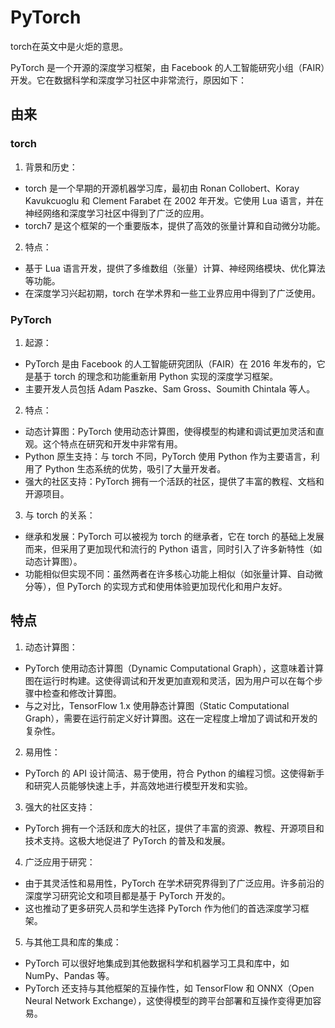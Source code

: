 # PyTorch

torch在英文中是火炬的意思。

PyTorch 是一个开源的深度学习框架，由 Facebook 的人工智能研究小组（FAIR）开发。它在数据科学和深度学习社区中非常流行，原因如下：

## 由来

### torch

1. 背景和历史：

-   torch 是一个早期的开源机器学习库，最初由 Ronan Collobert、Koray Kavukcuoglu 和 Clement Farabet 在 2002 年开发。它使用 Lua 语言，并在神经网络和深度学习社区中得到了广泛的应用。
-   torch7 是这个框架的一个重要版本，提供了高效的张量计算和自动微分功能。

2. 特点：

-   基于 Lua 语言开发，提供了多维数组（张量）计算、神经网络模块、优化算法等功能。
-   在深度学习兴起初期，torch 在学术界和一些工业界应用中得到了广泛使用。

### PyTorch

1. 起源：

-   PyTorch 是由 Facebook 的人工智能研究团队（FAIR）在 2016 年发布的，它是基于 torch 的理念和功能重新用 Python 实现的深度学习框架。
-   主要开发人员包括 Adam Paszke、Sam Gross、Soumith Chintala 等人。

2. 特点：

-   动态计算图：PyTorch 使用动态计算图，使得模型的构建和调试更加灵活和直观。这个特点在研究和开发中非常有用。
-   Python 原生支持：与 torch 不同，PyTorch 使用 Python 作为主要语言，利用了 Python 生态系统的优势，吸引了大量开发者。
-   强大的社区支持：PyTorch 拥有一个活跃的社区，提供了丰富的教程、文档和开源项目。

3. 与 torch 的关系：

-   继承和发展：PyTorch 可以被视为 torch 的继承者，它在 torch 的基础上发展而来，但采用了更加现代和流行的 Python 语言，同时引入了许多新特性（如动态计算图）。
-   功能相似但实现不同：虽然两者在许多核心功能上相似（如张量计算、自动微分等），但 PyTorch 的实现方式和使用体验更加现代化和用户友好。

## 特点

1. 动态计算图：

-   PyTorch 使用动态计算图（Dynamic Computational Graph），这意味着计算图在运行时构建。这使得调试和开发更加直观和灵活，因为用户可以在每个步骤中检查和修改计算图。
-   与之对比，TensorFlow 1.x 使用静态计算图（Static Computational Graph），需要在运行前定义好计算图。这在一定程度上增加了调试和开发的复杂性。

2. 易用性：

-   PyTorch 的 API 设计简洁、易于使用，符合 Python 的编程习惯。这使得新手和研究人员能够快速上手，并高效地进行模型开发和实验。

3. 强大的社区支持：

-   PyTorch 拥有一个活跃和庞大的社区，提供了丰富的资源、教程、开源项目和技术支持。这极大地促进了 PyTorch 的普及和发展。

4. 广泛应用于研究：

-   由于其灵活性和易用性，PyTorch 在学术研究界得到了广泛应用。许多前沿的深度学习研究论文和项目都是基于 PyTorch 开发的。
-   这也推动了更多研究人员和学生选择 PyTorch 作为他们的首选深度学习框架。

5. 与其他工具和库的集成：

-   PyTorch 可以很好地集成到其他数据科学和机器学习工具和库中，如 NumPy、Pandas 等。
-   PyTorch 还支持与其他框架的互操作性，如 TensorFlow 和 ONNX（Open Neural Network Exchange），这使得模型的跨平台部署和互操作变得更加容易。
